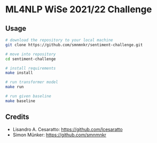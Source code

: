 # ML4NLP WiSe 2021/22 Challenge

## Usage
```bash
# download the repository to your local machine
git clone https://github.com/smnmnkr/sentiment-challenge.git

# move into repository
cd sentiment-challenge

# install requirements
make install

# run transformer model
make run

# run given baseline
make baseline
```

## Credits

* Lisandro A. Cesaratto: <https://github.com/lcesaratto>
* Simon Münker: <https://github.com/smnmnkr>